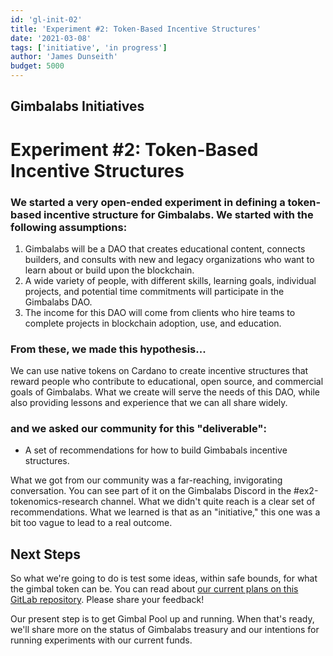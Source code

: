 ```yaml
---
id: 'gl-init-02'
title: 'Experiment #2: Token-Based Incentive Structures'
date: '2021-03-08'
tags: ['initiative', 'in progress']
author: 'James Dunseith'
budget: 5000
---      
```


## Gimbalabs Initiatives
# Experiment #2: Token-Based Incentive Structures

### We started a very open-ended experiment in defining a token-based incentive structure for Gimbalabs. We started with the following assumptions:
1. Gimbalabs will be a DAO that creates educational content, connects builders, and consults with new and legacy organizations who want to learn about or build upon the blockchain.
2. A wide variety of people, with different skills, learning goals, individual projects, and potential time commitments will participate in the Gimbalabs DAO.
3. The income for this DAO will come from clients who hire teams to complete projects in blockchain adoption, use, and education.

### From these, we made this hypothesis...
We can use native tokens on Cardano to create incentive structures that reward people who contribute to educational, open source, and commercial goals of Gimbalabs. What we create will serve the needs of this DAO, while also providing lessons and experience that we can all share widely.

### and we asked our community for this "deliverable":
- A set of recommendations for how to build Gimbabals incentive structures.

What we got from our community was a far-reaching, invigorating conversation. You can see part of it on the Gimbalabs Discord in the #ex2-tokenomics-research channel. What we didn't quite reach is a clear set of recommendations. What we learned is that as an "initiative," this one was a bit too vague to lead to a real outcome.

## Next Steps
So what we're going to do is test some ideas, within safe bounds, for what the gimbal token can be. You can read about [our current plans on this GitLab repository](https://gitlab.com/gimbalabs/initiatives/ex2-tokenomics-research). Please share your feedback!

Our present step is to get Gimbal Pool up and running. When that's ready, we'll share more on the status of Gimbalabs treasury and our intentions for running experiments with our current funds.

